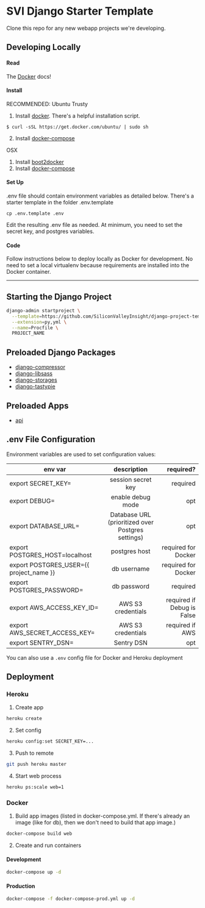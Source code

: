 # SVI Django Starter Template

Clone this repo for any new webapp projects we're developing. 


## Developing Locally

#### Read
The [Docker](https://docs.docker.com/userguide/) docs!

#### Install

RECOMMENDED: Ubuntu Trusty

1. Install [docker](https://docs.docker.com/installation/ubuntulinux/). There's a helpful installation script.

 `$ curl -sSL https://get.docker.com/ubuntu/ | sudo sh`

2. Install [docker-compose](https://docs.docker.com/compose/)


OSX

1. Install [boot2docker](https://docs.docker.com/installation/mac/)
2. Install [docker-compose](http://docs.docker.com/compose/install/)

#### Set Up
.env file should contain environment variables as detailed below. There's a starter template in the folder .env.template

```cp .env.template .env```

Edit the resulting .env file as needed. At minimum, you need to set the secret key, and postgres variables.


#### Code
Follow instructions below to deploy locally as Docker for development. No need to set a local virtualenv because requirements are installed into the Docker container.

-----

## Starting the Django Project
```bash
django-admin startproject \
  --template=https://github.com/SiliconValleyInsight/django-project-template/archive/master.zip \
  --extension=py,yml \
  --name=Procfile \
  PROJECT_NAME
```

## Preloaded Django Packages

- [django-compressor](http://django-compressor.readthedocs.org)
- [django-libsass](https://github.com/torchbox/django-libsass)
- [django-storages](http://django-storages.readthedocs.org)
- [django-tastypie](http://django-tastypie.readthedocs.org)

## Preloaded Apps

- [api](api/) 

## .env File Configuration 

Environment variables are used to set configuration values:

| env var        | description           | required?  |
| ------------- |:-------------:| -----:|
| export SECRET_KEY=     | session secret key | required |
| export DEBUG= | enable debug mode      |   opt |
| export DATABASE_URL= | Database URL (prioritized over Postgres settings)      |    opt |
| export POSTGRES_HOST=localhost | postgres host | required for Docker |
| export POSTGRES_USER={{ project_name }} | db username | required for Docker | 
| export POSTGRES_PASSWORD= | db password | required | 
| export AWS_ACCESS_KEY_ID= | AWS S3 credentials | required if Debug is False| 
| export AWS_SECRET_ACCESS_KEY= | AWS S3 credentials | required if AWS |
| export SENTRY_DSN= | Sentry DSN | opt | 


You can also use a `.env` config file for Docker and Heroku deployment



## Deployment

### Heroku

1. Create app

  ```bash
  heroku create
  ```

2. Set config

  ```bash
  heroku config:set SECRET_KEY=...
  ```

3. Push to remote

  ```bash
  git push heroku master
  ```

4. Start web process

  ```bash
  heroku ps:scale web=1
  ```

### Docker

1. Build app images (listed in docker-compose.yml. If there's already an image (like for db), then we don't need to build that app image.)

  ```bash
  docker-compose build web 
  ```

2. Create and run containers

  #### Development

  ```bash
  docker-compose up -d
  ```

  #### Production

  ```bash
  docker-compose -f docker-compose-prod.yml up -d
  ```

